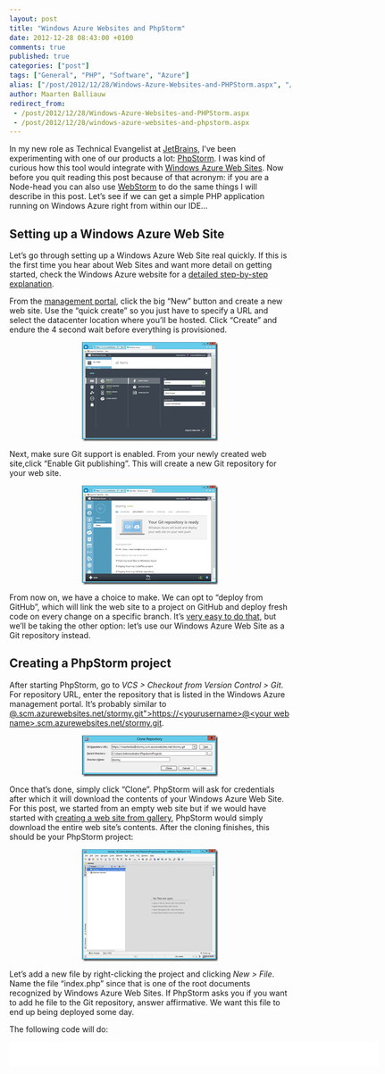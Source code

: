 ```yaml
---
layout: post
title: "Windows Azure Websites and PhpStorm"
date: 2012-12-28 08:43:00 +0100
comments: true
published: true
categories: ["post"]
tags: ["General", "PHP", "Software", "Azure"]
alias: ["/post/2012/12/28/Windows-Azure-Websites-and-PHPStorm.aspx", "/post/2012/12/28/windows-azure-websites-and-phpstorm.aspx"]
author: Maarten Balliauw
redirect_from:
 - /post/2012/12/28/Windows-Azure-Websites-and-PHPStorm.aspx
 - /post/2012/12/28/windows-azure-websites-and-phpstorm.aspx
---
```

<p>In my new role as Technical Evangelist at <a href="http://www.jetbrains.com">JetBrains</a>, I&rsquo;ve been experimenting with one of our products a lot: <a href="http://www.jetbrains.com/phpstorm/">PhpStorm</a>. I was kind of curious how this tool would integrate with <a href="http://www.windowsazure.com/en-us/home/features/web-sites/">Windows Azure Web Sites</a>. Now before you quit reading this post because of that acronym: if you are a Node-head you can also use <a href="http://www.jetbrains.com/webstorm/">WebStorm</a> to do the same things I will describe in this post. Let&rsquo;s see if we can get a simple PHP application running on Windows Azure right from within our IDE&hellip;</p>
<h2>Setting up a Windows Azure Web Site</h2>
<p>Let&rsquo;s go through setting up a Windows Azure Web Site real quickly. If this is the first time you hear about Web Sites and want more detail on getting started, check the Windows Azure website for a <a href="http://www.windowsazure.com/en-us/manage/services/web-sites/how-to-create-websites/#createawebsiteportal">detailed step-by-step explanation</a>.</p>
<p>From the <a href="http://manage.windowsazure.com">management portal</a>, click the big &ldquo;New&rdquo; button and create a new web site. Use the &ldquo;quick create&rdquo; so you just have to specify a URL and select the datacenter location where you&rsquo;ll be hosted. Click &ldquo;Create&rdquo; and endure the 4 second wait before everything is provisioned.</p>
<p><a href="/images/image_233.png"><img style="background-image: none; float: none; padding-top: 0px; padding-left: 0px; margin: 5px auto; display: block; padding-right: 0px; border: 0px;" title="Create a Windows Azure web site" src="/images/image_thumb_197.png" border="0" alt="Create a Windows Azure web site" width="244" height="178" /></a></p>
<p>Next, make sure Git support is enabled. From your newly created web site,click &ldquo;Enable Git publishing&rdquo;. This will create a new Git repository for your web site.</p>
<p><a href="/images/image_234.png"><img style="background-image: none; float: none; padding-top: 0px; padding-left: 0px; margin: 5px auto; display: block; padding-right: 0px; border: 0px;" title="Windows Azure git" src="/images/image_thumb_198.png" border="0" alt="Windows Azure git" width="244" height="178" /></a></p>
<p>From now on, we have a choice to make. We can opt to &ldquo;deploy from GitHub&rdquo;, which will link the web site to a project on GitHub and deploy fresh code on every change on a specific branch. It&rsquo;s <a href="http://www.windowsazure.com/en-us/develop/net/common-tasks/publishing-with-git/#Step7">very easy to do that</a>, but we&rsquo;ll be taking the other option: let&rsquo;s use our Windows Azure Web Site as a Git repository instead.</p>
<h2>Creating a PhpStorm project</h2>
<p>After starting PhpStorm, go to <em>VCS &gt; Checkout from Version Control &gt; Git</em>. For repository URL, enter the repository that is listed in the Windows Azure management portal. It&rsquo;s probably similar to <a title="https://maartenba@stormy.scm.azurewebsites.net/stormy.git" href="https://&lt;yourusername&gt;@&lt;your web name&gt;.scm.azurewebsites.net/stormy.git">@.scm.azurewebsites.net/stormy.git"&gt;https://&lt;yourusername&gt;@&lt;your web name&gt;.scm.azurewebsites.net/stormy.git</a>.</p>
<p><a href="/images/image_235.png"><img style="background-image: none; float: none; padding-top: 0px; padding-left: 0px; margin: 5px auto; display: block; padding-right: 0px; border: 0px;" title="Windows Azure PHPStorm WebStorm" src="/images/image_thumb_199.png" border="0" alt="Windows Azure PHPStorm WebStorm" width="244" height="74" /></a></p>
<p>Once that&rsquo;s done, simply click &ldquo;Clone&rdquo;. PhpStorm will ask for credentials after which it will download the contents of your Windows Azure Web Site. For this post, we started from an empty web site but if we would have started with <a href="http://www.windowsazure.com/en-us/manage/services/web-sites/how-to-create-websites/#howtocreatefromgallery">creating a web site from gallery</a>, PhpStorm would simply download the entire web site&rsquo;s contents. After the cloning finishes, this should be your PhpStorm project:</p>
<p><a href="/images/image_236.png"><img style="background-image: none; float: none; padding-top: 0px; padding-left: 0px; margin: 5px auto; display: block; padding-right: 0px; border: 0px;" title="PHPStorm clone web site" src="/images/image_thumb_200.png" border="0" alt="PHPStorm clone web site" width="244" height="201" /></a></p>
<p>Let&rsquo;s add a new file by right-clicking the project and clicking <em>New &gt; File</em>. Name the file &ldquo;index.php&rdquo; since that is one of the root documents recognized by Windows Azure Web Sites. If PhpStorm asks you if you want to add he file to the Git repository, answer affirmative. We want this file to end up being deployed some day.</p>
<p>The following code will do:</p>
<div id="scid:9D7513F9-C04C-4721-824A-2B34F0212519:66af59b8-7fe2-4945-87c6-d62d9a1e172e" class="wlWriterEditableSmartContent" style="float: none; margin: 0px; display: inline; padding: 0px;">
<pre style="width: 660px; height: 44px; background-color: white; overflow: auto;"><div><!--

Code highlighting produced by Actipro CodeHighlighter (freeware)
http://www.CodeHighlighter.com/

--><span style="color: #000000;">&lt;?</span><span style="color: #000000;">php
</span><span style="color: #0000ff;">echo</span><span style="color: #000000;"> </span><span style="color: #000000;">"</span><span style="color: #000000;">Hello world!</span><span style="color: #000000;">"</span><span style="color: #000000;">;</span></div></pre>
<!-- Code inserted with Steve Dunn's Windows Live Writer Code Formatter Plugin.  http://dunnhq.com --></div>
<p>Now let&rsquo;s get this beauty online!</p>
<h2>Publishing the application to Windows Azure</h2>
<p>To commit the changes we&rsquo;ve made earlier, press <em>CTRL + K</em> or use the menu <em>VCS &gt; Commit Changes</em>. This will commit the created and modified files to our local copy of the remote Git repository.</p>
<p><a href="/images/image_237.png"><img style="background-image: none; float: none; padding-top: 0px; padding-left: 0px; margin: 5px auto; display: block; padding-right: 0px; border: 0px;" title="Commit VCS changes PHPStorm" src="/images/image_thumb_201.png" border="0" alt="Commit VCS changes PHPStorm" width="235" height="244" /></a></p>
<p>On the &ldquo;Commit&rdquo; button, click the little arrow and go with <em>Commit and Push</em>. This will make PhpStorm do two things at once: create a changeset containing our modifications and push it to Windows Azure Web Sites. We&rsquo;ll be asked for a final confirmation:</p>
<p><a href="/images/image_238.png"><img style="background-image: none; float: none; padding-top: 0px; padding-left: 0px; margin: 5px auto; display: block; padding-right: 0px; border: 0px;" title="Push to Windows Azure" src="/images/image_thumb_202.png" border="0" alt="Push to Windows Azure" width="244" height="218" /></a></p>
<p>After having clicked <em>Push</em>, PhpStorm will send our contents to Windows Azure Web Sites and create a new deployment as you can see from the management portal:</p>
<p><a href="/images/image_239.png"><img style="background-image: none; float: none; padding-top: 0px; padding-left: 0px; margin: 5px auto; display: block; padding-right: 0px; border: 0px;" title="Windows Azure Web Sites deployment from PHPStorm" src="/images/image_thumb_203.png" border="0" alt="Windows Azure Web Sites deployment from PHPStorm" width="244" height="178" /></a></p>
<p>Guess what this all did? Our web site is now up and running at <a title="http://stormy.azurewebsites.net/" href="http://stormy.azurewebsites.net/">http://stormy.azurewebsites.net/</a>.</p>
<p><a href="/images/image_240.png"><img style="background-image: none; float: none; padding-top: 0px; padding-left: 0px; margin: 5px auto; display: block; padding-right: 0px; border: 0px;" title="image" src="/images/image_thumb_204.png" border="0" alt="image" width="244" height="109" /></a></p>
<p>A non-Microsoft language on Windows Azure? A non-Microsoft IDE? It all works seamlessly together! Enjoy!</p>

{% include imported_disclaimer.html %}

